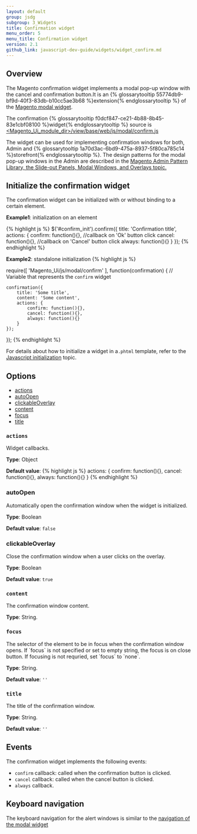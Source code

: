 ```yaml
---
layout: default
group: jsdg
subgroup: 3_Widgets
title: Confirmation widget
menu_order: 5
menu_title: Confirmation widget
version: 2.1
github_link: javascript-dev-guide/widgets/widget_confirm.md
---
```


<h2>Overview</h2>

The Magento confirmation widget implements a modal pop-up window with the cancel and confirmation button.It is an {% glossarytooltip 55774db9-bf9d-40f3-83db-b10cc5ae3b68 %}extension{% endglossarytooltip %} of the <a href="{{page.baseurl}}/javascript-dev-guide/widgets/widget_modal.html">Magento modal widget</a>.

The confirmation {% glossarytooltip f0dcf847-ce21-4b88-8b45-83e1cbf08100 %}widget{% endglossarytooltip %} source is <a href="{{site.mage2000url}}app/code/Magento/Ui/view/base/web/js/modal/confirm.js">&lt;Magento_Ui_module_dir&gt;/view/base/web/js/modal/confirm.js</a>

The widget can be used for implementing confirmation windows for both, Admin and {% glossarytooltip 1a70d3ac-6bd9-475a-8937-5f80ca785c14 %}storefront{% endglossarytooltip %}. The design patterns for the modal pop-up windows in the Admin are described in the <a href="{{page.baseurl}}/pattern-library/containers/slideouts-modals-overlays/slideouts-modals-overalys.html#modals">Magento Admin Pattern Library, the Slide-out Panels, Modal Windows, and Overlays topic.</a>

<h2 id="confirm_initialize">Initialize the confirmation widget</h2>

The confirmation widget can be initialized with or without binding to a certain element.

**Example1**: initialization on an element

{% highlight js %}
$('#confirm_init').confirm({
    title: 'Confirmation title',
    actions: {
        confirm: function(){}, //callback on 'Ok' button click
        cancel: function(){}, //callback on 'Cancel' button click
        always: function(){}
    }
});
{% endhighlight %}

**Example2**: standalone initialization
{% highlight js %}

require([
    'Magento_Ui/js/modal/confirm'
], function(confirmation) { // Variable that represents the `confirm` widget

    confirmation({
        title: 'Some title',
        content: 'Some content',
        actions: {
            confirm: function(){},
            cancel: function(){},
            always: function(){}
        }
    });

});
{% endhighlight %}


For details about how to initialize a widget in a`.phtml` template, refer to the <a href="{{page.baseurl}}/javascript-dev-guide/javascript/js_init.html" target="_blank">Javascript initialization</a> topic.

<h2 id="confirm_options">Options</h2>

<ul>
<li><a href="#confirm_actions">actions</a></li>
<li><a href="#confirm_autoopen">autoOpen</a></li>
<li><a href="#confirm_clickableOverlay">clickableOverlay</a></li>
<li><a href="#confirm_content">content</a></li>
<li><a href="#confirm_focus">focus</a></li>
<li><a href="#confirm_title">title</a></li>
</ul>

<h3 id="confirm_actions"><code>actions</code></h3>
Widget callbacks.

**Type**: Object

**Default value**:
{% highlight js %}
actions: {
    confirm: function(){},
    cancel: function(){},
    always: function(){}
}
{% endhighlight %}

<h3 id="confirm_autoopen">autoOpen</h3>
Automatically open the confirmation window when the widget is initialized.

**Type**: Boolean

**Default value**: `false`

<h3 id="confirm_clickableOverlay">clickableOverlay</h3>
Close the confirmation window when a user clicks on the overlay.

**Type**: Boolean

**Default value**: `true`


<h3 id="confirm_content"><code>content</code></h3>

The confirmation window content.

**Type**: String.

<h3 id="confirm_focus"><code>focus</code></h3>
The selector of the element to be in focus when the confirmation window opens.
If `focus` is not specified or set to empty string, the focus is on close button. If focusing is not requried, set `focus` to `none`.

**Type**: String.

**Default value**: `''`

<h3 id="confirm_title"><code>title</code></h3>
The title of the confirmation window.


**Type**: String.

**Default value**: `''`


<h2 id="confirm_events">Events</h2>

The confirmation widget implements the following events:

- `confirm` callback: called when the confirmation button is clicked.
- `cancel` callback: called when the cancel button is clicked.
- `always` callback.

<h2 id="confirm_key_navigation">Keyboard navigation</h2>
The keyboard navigation for the alert windows is similar to the <a href="{{page.baseurl}}/javascript-dev-guide/widgets/widget_modal.html#key_navigation">navigation of the modal widget</a>
